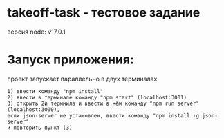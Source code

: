 # takeoff-task - тестовое задание
версия node: v17.0.1

# Запуск приложения:
проект запускает параллельно в двух терминалах
    
    1) ввести команду "npm install"
    2) ввести в терминале команду "npm start" (localhost:3001)
    3) открыть 2й термнила и ввести в нём команду "npm run server" (localhost:3000),
    если json-server не установлен, ввести команду "npm install -g json-server"
    и повторить пункт (3)
 
